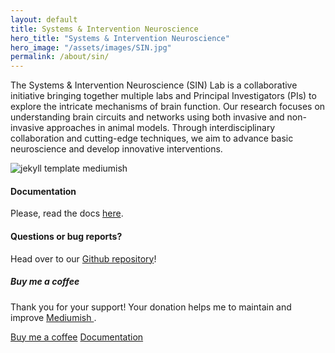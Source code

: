```yaml
---
layout: default
title: Systems & Intervention Neuroscience
hero_title: "Systems & Intervention Neuroscience"
hero_image: "/assets/images/SIN.jpg"
permalink: /about/sin/
---
```


<div class="row justify-content-between">
<div class="col-md-8 pr-5">

<p>The Systems & Intervention Neuroscience (SIN) Lab is a collaborative initiative bringing together multiple labs and Principal Investigators (PIs) to explore the intricate mechanisms of brain function. Our research focuses on understanding brain circuits and networks using both invasive and non-invasive approaches in animal models. Through interdisciplinary collaboration and cutting-edge techniques, we aim to advance basic neuroscience and develop innovative interventions.</p>

<p class="mb-5"><img class="shadow-lg" src="{{site.baseurl}}/assets/images/mediumish-jekyll-template.png" alt="jekyll template mediumish" /></p>
<h4>Documentation</h4>

<p>Please, read the docs <a href="https://bootstrapstarter.com/bootstrap-templates/template-mediumish-bootstrap-jekyll/">here</a>.</p>

<h4>Questions or bug reports?</h4>

<p>Head over to our <a href="https://github.com/wowthemesnet/mediumish-theme-jekyll">Github repository</a>!</p>

</div>

<div class="col-md-4">

<div class="sticky-top sticky-top-80">
<h5>Buy me a coffee</h5>

<p>Thank you for your support! Your donation helps me to maintain and improve <a target="_blank" href="https://github.com/wowthemesnet/mediumish-theme-jekyll">Mediumish <i class="fab fa-github"></i></a>.</p>

<a target="_blank" href="https://www.wowthemes.net/donate/" class="btn btn-danger">Buy me a coffee</a> <a target="_blank" href="https://bootstrapstarter.com/bootstrap-templates/template-mediumish-bootstrap-jekyll/" class="btn btn-warning">Documentation</a>

</div>
</div>
</div>
